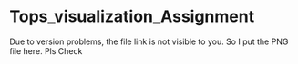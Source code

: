 # Tops_visualization_Assignment
Due to version problems, the file link is not visible to you.
So I put the PNG file here. Pls Check
